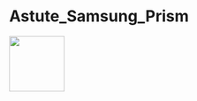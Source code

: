 # Astute_Samsung_Prism

<img src = "https://github.com/Aditya3012Purwar/Astute_Samsung_Prism/assets/103439955/8a7c75d0-58d2-498b-98fb-683ea1710481" width = "100vw"/>

